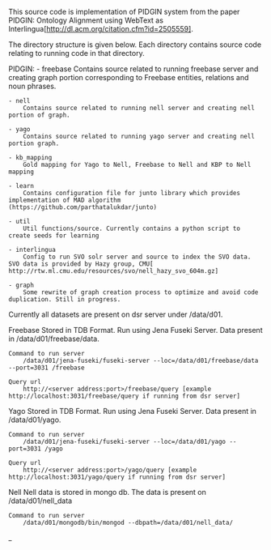 This source code is implementation of PIDGIN system from the paper PIDGIN: Ontology Alignment using WebText as Interlingua[http://dl.acm.org/citation.cfm?id=2505559].

The directory structure is given below. Each directory contains source code relating to running code in that directory.

PIDGIN:
    - freebase
        Contains source related to running freebase server and creating graph portion corresponding to Freebase entities, relations and noun phrases.

    - nell
        Contains source related to running nell server and creating nell portion of graph.

    - yago
        Contains source related to running yago server and creating nell portion graph.

    - kb_mapping
        Gold mapping for Yago to Nell, Freebase to Nell and KBP to Nell mapping

    - learn
        Contains configuration file for junto library which provides implementation of MAD algorithm (https://github.com/parthatalukdar/junto)

    - util
        Util functions/source. Currently contains a python script to create seeds for learning

    - interlingua
        Config to run SVO solr server and source to index the SVO data. SVO data is provided by Hazy group, CMU[ http://rtw.ml.cmu.edu/resources/svo/nell_hazy_svo_604m.gz]

    - graph
        Some rewrite of graph creation process to optimize and avoid code duplication. Still in progress.


Currently all datasets are present on dsr server under /data/d01.

Freebase
    Stored in TDB Format. Run using Jena Fuseki Server. Data present in /data/d01/freebase/data.

    Command to run server
        /data/d01/jena-fuseki/fuseki-server --loc=/data/d01/freebase/data --port=3031 /freebase

    Query url
        http://<server address:port>/freebase/query [example http://localhost:3031/freebase/query if running from dsr server]

Yago
    Stored in TDB Format. Run using Jena Fuseki Server. Data present in /data/d01/yago.

    Command to run server
        /data/d01/jena-fuseki/fuseki-server --loc=/data/d01/yago --port=3031 /yago

    Query url
        http://<server address:port>/yago/query [example http://localhost:3031/yago/query if running from dsr server]


Nell
    Nell data is stored in mongo db. The data is present on /data/d01/nell_data

    Command to run server
        /data/d01/mongodb/bin/mongod --dbpath=/data/d01/nell_data/

_
